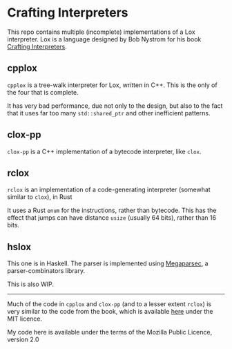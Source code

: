 # Crafting Interpreters

This repo contains multiple (incomplete) implementations of a Lox interpreter. Lox is a language designed by Bob Nystrom for his book [Crafting Interpreters](https://craftinginterpreters.com/).

## cpplox

`cpplox` is a tree-walk interpreter for Lox, written in C++. This is the only of the four that is complete.

It has very bad performance, due not only to the design, but also to the fact that it uses far too many `std::shared_ptr` and other inefficient patterns.

## clox-pp

`clox-pp` is a C++ implementation of a bytecode interpreter, like `clox`.

## rclox

`rclox` is an implementation of a code-generating interpreter (somewhat similar to `clox`), in Rust

It uses a Rust `enum` for the instructions, rather than bytecode. This has the effect that jumps can have distance `usize` (usually 64 bits), rather than 16 bits.

## hslox

This one is in Haskell. The parser is implemented using [Megaparsec](https://github.com/mrkkrp/megaparsec), a parser-combinators library.

This is also WIP.

---

Much of the code in `cpplox` and `clox-pp` (and to a lesser extent `rclox`) is very similar to the code from the book, which is available [here](https://github.com/munificent/craftinginterpreters) under the MIT licence.

My code here is available under the terms of the Mozilla Public Licence, version 2.0
